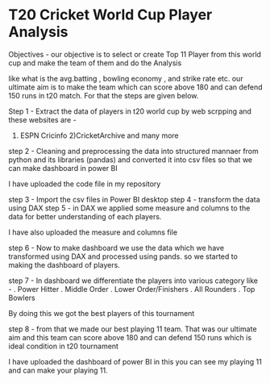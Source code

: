 
# T20 Cricket World Cup Player Analysis

Objectives - our objective is to select or create Top 11 Player from this world cup and make the team of them and do the Analysis

like what is the avg.batting , bowling economy , and strike rate etc.
our ultimate aim is to make the team which can score above 180 and can defend 150 runs in t20 match. For that the steps are given below.

Step 1 - Extract the data of players in t20 world cup by web      scrpping  and these websites are - 
1) ESPN Cricinfo
2)CricketArchive and many more 

step 2 - Cleaning and preprocessing the data into structured mannaer from python and its libraries (pandas) and converted it into csv files so that we can make dashboard in power BI

I have uploaded the code file in my repository

step 3 - Import the csv files in Power BI desktop 
step 4 - transform the data using DAX 
step 5 - in DAX we applied some measure and columns to the data for better understanding of each players.

 I have also uploaded the measure and columns file

 step 6 - Now to make dashboard we use the data which we have transformed using DAX and processed using pands.
 so we started to making the dashboard of players. 

 step 7 - In dashboard we differentiate the players into various category  like -
 . Power Hitter 
 . Middle Order 
 . Lower Order/Finishers 
 . All Rounders 
 . Top Bowlers 

 By doing this we got the best players of this tournament 

 step 8 - from that we made our best playing 11 team. That  was our ultimate aim  and this team can score above 180 and can defend 150 runs which is ideal condition in t20 tournament 

 I have uploaded the dashboard of power BI in this you can see my playing 11 and can make your playing 11. 

 



 
   

